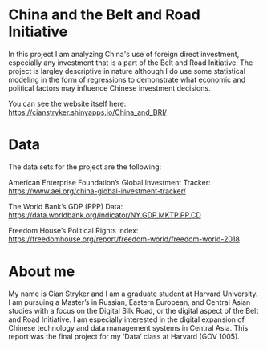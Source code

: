 # China and the Belt and Road Initiative
In this project I am analyzing China's use of foreign direct investment, especially any investment that is a part of the Belt and Road Initiative. The project is largley descriptive in nature although I do use some statistical modeling in the form of regressions to demonstrate what economic and political factors may influence Chinese investment decisions. 

You can see the website itself here: https://cianstryker.shinyapps.io/China_and_BRI/

# Data
The data sets for the project are the following:

American Enterprise Foundation’s Global Investment Tracker: https://www.aei.org/china-global-investment-tracker/

The World Bank’s GDP (PPP) Data: https://data.worldbank.org/indicator/NY.GDP.MKTP.PP.CD

Freedom House’s Political Rights Index: https://freedomhouse.org/report/freedom-world/freedom-world-2018

# About me
My name is Cian Stryker and I am a graduate student at Harvard University. I am pursuing a Master’s in Russian, Eastern European, and Central Asian studies with a focus on the Digital Silk Road, or the digital aspect of the Belt and Road Initiative. I am especially interested in the digital expansion of Chinese technology and data management systems in Central Asia. This report was the final project for my ‘Data’ class at Harvard (GOV 1005).
